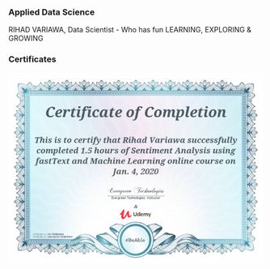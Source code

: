 ### Applied Data Science
RIHAD VARIAWA, Data Scientist - Who has fun LEARNING, EXPLORING & GROWING

### Certificates
<img src="./img/ Sentiment_Analysis_using_fast_Text_and_ML.png"/>

